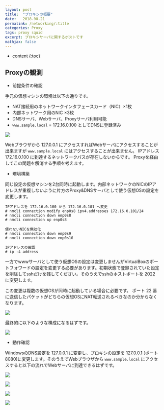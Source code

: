 ```yaml
---
layout: post
title:  "プロキシの概要"
date:   2018-08-21
permalink: /networking/:title
categories: Proxy
tags: proxy squid
excerpt: プロキシサーバに関するポストです
mathjax: false
---
```


* content
{:toc}

## Proxyの観測

- 前提条件の確認

手元の仮想マシンの環境は以下の通りです。
  - NAT接続用のネットワークインタフェースカード（NIC）×1枚
  - 内部ネットワーク用のNIC ×3枚
  - DNSサーバ、Webサーバ、Proxyサーバ利用可能
  - `www.sample.local` = 172.16.0.100 としてDNSに登録済み

![]({{site.baseurl}}/images/lab_01.png)

Webブラウザから 127.0.0.1 にアクセスすればWebサーバにアクセスすることが出来ますが `www.sample.local` にはアクセスすることが出来ません。
IPアドレス 172.16.0.100 に到達するネットワークパスが存在しないからです。
Proxyを経由してこの問題を解消する手順を考えます。

- 環境構築

同じ設定の仮想マシンを2台同時に起動します。内部ネットワークのNICのIPアドレスが重複しないように片方のProxy&DNSサーバとして使う仮想OSの設定を変更します。

```
IPアドレスを 172.16.0.100 から 172.16.0.101 へ変更
# nmcli connection modify enp0s8 ipv4.addresses 172.16.0.101/24
# nmcli connection down enp0s8
# nmcli connection up enp0s8

使わないNICを無効化
# nmcli connection down enp0s9
# nmcli connection down enp0s10

IPアドレスの確認
# ip -4 address
```

一方でwwwサーバとして使う仮想OSの設定は変更しませんがVirtualBoxのポートフォワードの設定を変更する必要があります。初期状態で登録されていた設定を削除してsshだけを残してください。そのうえでsshのホストポートを 2022 に変更します。

この変更は複数の仮想OSが同時に起動している場合に必要です。
ポート 22 番に送信したパケットがどちらの仮想OSにNAT転送されるべきなのか分からなくなります。

![]({{site.baseurl}}/images/port_forward_change.png)

最終的に以下のような構成になるはずです。

![]({{site.baseurl}}/images/lab_99.png)

- 動作確認

WindowsのDNS設定を 127.0.0.1 に変更し、プロキシの設定を 127.0.0.1 (ポート 8080)に変更します。そのうえでWebブラウザから `www.sample.local` にアクセスすると以下の流れでWebサーバに到達できるはずです。

![]({{site.baseurl}}/images/seq01_dns.png)

![]({{site.baseurl}}/images/seq02_dns.png)

![]({{site.baseurl}}/images/seq03_http.png)

![]({{site.baseurl}}/images/seq04_http.png)
